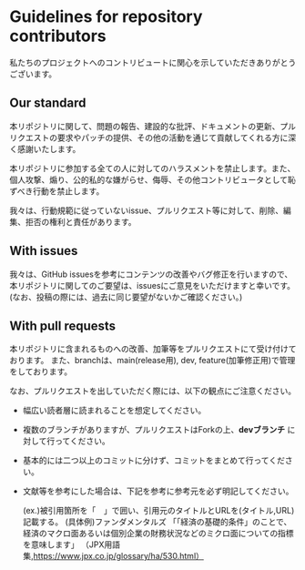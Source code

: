 # Guidelines for repository contributors

私たちのプロジェクトへのコントリビュートに関心を示していただきありがとうございます。

<!-- 後ほど本リポジトリの目的を記載 -->


<!-- 後ほど本リポジトリの概要を記載 -->


## Our standard

本リポジトリに関して、問題の報告、建設的な批評、ドキュメントの更新、プルリクエストの要求やパッチの提供、その他の活動を通じて貢献してくれる方に深く感謝いたします。

本リポジトリに参加する全ての人に対してのハラスメントを禁止します。また、個人攻撃、煽り、公的私的な嫌がらせ、侮辱、その他コントリビュータとして恥ずべき行動を禁止します。

我々は、行動規範に従っていないissue、プルリクエスト等に対して、削除、編集、拒否の権利と責任があります。

## With issues
我々は、GitHub issuesを参考にコンテンツの改善やバグ修正を行いますので、本リポジトリに関してのご要望は、issuesにご意見をいただけますと幸いです。(なお、投稿の際には、過去に同じ要望がないかご確認ください。)

## With pull requests
本リポジトリに含まれるものへの改善、加筆等をプルリクエストにて受け付けております。
また、branchは、main(release用), dev, feature(加筆修正用)で管理をしております。

なお、プルリクエストを出していただく際には、以下の観点にご注意ください。

- 幅広い読者層に読まれることを想定してください。
- 複数のブランチがありますが、プルリクエストはForkの上、**devブランチ** に対して行ってください。
- 基本的には二つ以上のコミットに分けず、コミットをまとめて行ってください。
- 文献等を参考にした場合は、下記を参考に参考元を必ず明記してください。

    (ex.)被引用箇所を「　」で囲い、引用元のタイトルとURLを(タイトル,URL)記載する。
    (具体例)ファンダメンタルズ
    「「経済の基礎的条件」のことで、経済のマクロ面あるいは個別企業の財務状況などのミクロ面についての指標を意味します」
    （JPX用語集,https://www.jpx.co.jp/glossary/ha/530.html）
